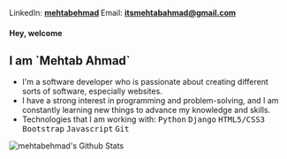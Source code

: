 <p>LinkedIn: <a href="https://www.linkedin.com/in/mehtabehmad/" title="LinkedIn"><b>mehtabehmad</a> </b> Email: <a href="mailto: itsmehtabahmad@gmail.com"><b>itsmehtabahmad@gmail.com</b></a>
<h4>Hey, welcome</h4>
<h2>I am `Mehtab Ahmad`</h2>
<ul>
<li>I'm a software developer who is passionate about creating different sorts of software, especially websites.</li>
<li>I have a strong interest in programming and problem-solving, and I am constantly learning new things to advance my knowledge and skills.</li>
<li>Technologies that I am working with: <kbd>Python</kbd> <kbd>Django</kbd> <kbd>HTML5/CSS3</kbd> <kbd>Bootstrap</kbd> <kbd>Javascript</kbd> <kbd>Git</kbd></li> 
</ul>
<img align="left" alt="mehtabehmad's Github Stats" src="https://github-readme-stats.vercel.app/api?username=mehtabehmad&show_icons=true&hide_border=false" />

<!---
mehtabehmad/mehtabehmad is a ✨ special ✨ repository because its `README.md` (this file) appears on your GitHub profile.
You can click the Preview link to take a look at your changes.
--->
